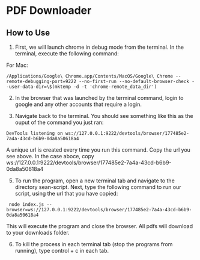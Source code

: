 # PDF Downloader

## How to Use

1. First, we will launch chrome in debug mode from the terminal. In the terminal, execute the following command:

For Mac:

```
/Applications/Google\ Chrome.app/Contents/MacOS/Google\ Chrome --remote-debugging-port=9222 --no-first-run --no-default-browser-check --user-data-dir=\$(mktemp -d -t 'chrome-remote_data_dir')
```

2. In the browser that was launched by the terminal command, login to google and any other accounts that require a login.

3. Navigate back to the terminal. You should see something like this as the ouput of the command you just ran:

```
DevTools listening on ws://127.0.0.1:9222/devtools/browser/177485e2-7a4a-43cd-b6b9-0da8a50618a4
```

A unique url is created every time you run this command.
Copy the url you see above. In the case aboce, copy ws://127.0.0.1:9222/devtools/browser/177485e2-7a4a-43cd-b6b9-0da8a50618a4

5. To run the program, open a new terminal tab and navigate to the directory sean-script.
   Next, type the following command to run our script, using the url that you have copied:

```
 node index.js --browser=ws://127.0.0.1:9222/devtools/browser/177485e2-7a4a-43cd-b6b9-0da8a50618a4
```

This will execute the program and close the browser. All pdfs will download to your downloads folder.

6. To kill the process in each terminal tab (stop the programs from running), type control + c in each tab.
